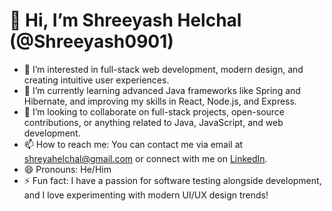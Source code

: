 # 👋 Hi, I’m Shreeyash Helchal (@Shreeyash0901)

- 👀 I’m interested in full-stack web development, modern design, and creating intuitive user experiences.
- 🌱 I’m currently learning advanced Java frameworks like Spring and Hibernate, and improving my skills in React, Node.js, and Express.
- 💞️ I’m looking to collaborate on full-stack projects, open-source contributions, or anything related to Java, JavaScript, and web development.
- 📫 How to reach me: You can contact me via email at [shreyahelchal@gmail.com](mailto:helchalshreeyash@gmail.com) or connect with me on [LinkedIn](https://www.linkedin.com/in/shreeyash0901/).
- 😄 Pronouns: He/Him
- ⚡ Fun fact: I have a passion for software testing alongside development, and I love experimenting with modern UI/UX design trends!
